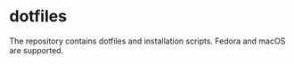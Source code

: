 # dotfiles

The repository contains dotfiles and installation scripts. Fedora and macOS are supported.
